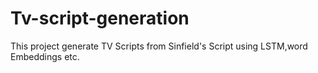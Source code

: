 # Tv-script-generation
This project generate TV Scripts from Sinfield's Script using LSTM,word Embeddings etc.
